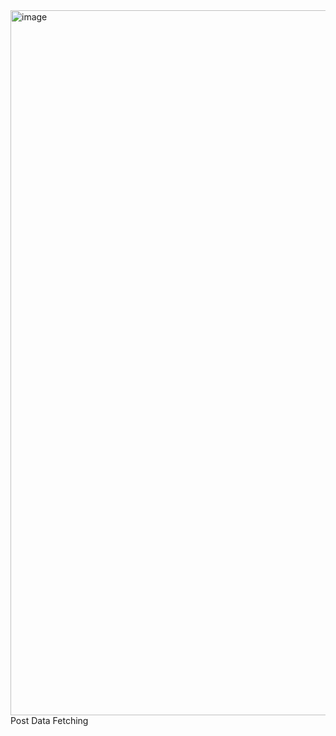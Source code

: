 <img width="1920" height="1128" alt="image" src="https://github.com/user-attachments/assets/8ebd6f4e-d48f-4e54-abd3-152efad15a95" />
Post Data Fetching
